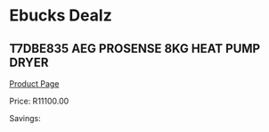
# Ebucks Dealz
## T7DBE835 AEG PROSENSE 8KG HEAT PUMP DRYER
[Product Page](https://www.ebucks.com/web/shop/productSelected.do?prodId=1173214491&catId=704981826)

Price: R11100.00

Savings: 


	